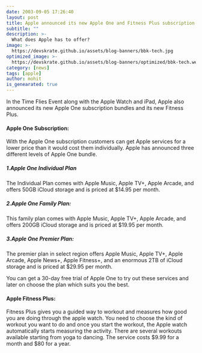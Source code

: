 ```yaml
---
date: 2003-09-05 17:26:40
layout: post
title: Apple announced its new Apple One and Fitness Plus subscription Plan
subtitle: ""
description: >-
  What does Apple has to offer?
image: >-
  https://devskrate.github.io/assets/blog-banners/bbk-tech.jpg
optimized_image: >-
  https://devskrate.github.io/assets/blog-banners/optimized/bbk-tech.webp
category: [news]
tags: [apple]
author: mohit
is_genearated: true
---
```

In the Time Flies Event along with the Apple Watch and iPad, Apple also announced its new Apple One subscription bundles and its new Fitness Plus.

#### Apple One Subscription:
With the Apple One subscription customers can get Apple services for a lower price than it would cost them individually. Apple has announced three different levels of Apple One bundle.

##### 1.Apple One Individual Plan
The Individual Plan comes with Apple Music, Apple TV+, Apple Arcade, and offers 50GB iCloud storage and is priced at $14.95 per month.

##### 2.Apple One Family Plan:
This family plan comes with Apple Music, Apple TV+, Apple Arcade, and offers 200GB iCloud storage and is priced at $19.95 per month.

##### 3.Apple One Premier Plan:
The premier plan in select region offers Apple Music, Apple TV+, Apple Arcade, Apple News+, Apple Fitness+, and an enormous 2TB of iCloud storage and is priced at $29.95 per month.

You can get a 30-day free trial of Apple One to try out these services and later on choose the plan which suits you the best.

#### Apple Fitness Plus:
Fitness Plus gives you a guided way to workout and measures how good you are doing through the apple watch. You need to choose the kind of workout you want to do and once you start the workout, the Apple watch automatically starts measuring the activity. There are several workouts available starting from yoga to dancing. The service costs $9.99 for a month and $80 for a year.
